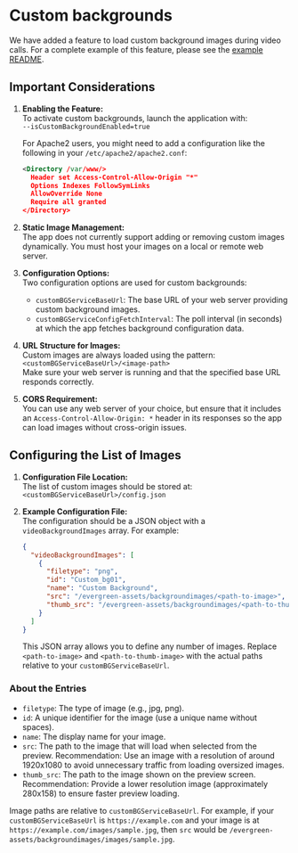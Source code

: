 # Custom backgrounds

We have added a feature to load custom background images during video calls. For
a complete example of this feature, please see the
[example README](example/README.md).

## Important Considerations

1. **Enabling the Feature:**  
   To activate custom backgrounds, launch the application with:  
   `--isCustomBackgroundEnabled=true`

   For Apache2 users, you might need to add a configuration like the following
   in your `/etc/apache2/apache2.conf`:

   ```xml
   <Directory /var/www/>
     Header set Access-Control-Allow-Origin "*"
     Options Indexes FollowSymLinks
     AllowOverride None
     Require all granted
   </Directory>
   ```

1. **Static Image Management:**  
   The app does not currently support adding or removing custom images
   dynamically. You must host your images on a local or remote web server.

1. **Configuration Options:**  
   Two configuration options are used for custom backgrounds:

   - `customBGServiceBaseUrl`: The base URL of your web server providing custom
     background images.
   - `customBGServiceConfigFetchInterval`: The poll interval (in seconds) at
     which the app fetches background configuration data.

1. **URL Structure for Images:**  
   Custom images are always loaded using the pattern:  
   `<customBGServiceBaseUrl>/<image-path>`  
   Make sure your web server is running and that the specified base URL responds
   correctly.

1. **CORS Requirement:**  
   You can use any web server of your choice, but ensure that it includes an
   `Access-Control-Allow-Origin: *` header in its responses so the app can load
   images without cross-origin issues.

## Configuring the List of Images

1. **Configuration File Location:**  
   The list of custom images should be stored at:  
   `<customBGServiceBaseUrl>/config.json`

1. **Example Configuration File:**  
   The configuration should be a JSON object with a `videoBackgroundImages`
   array. For example:

   ```json
   {
     "videoBackgroundImages": [
       {
         "filetype": "png",
         "id": "Custom_bg01",
         "name": "Custom Background",
         "src": "/evergreen-assets/backgroundimages/<path-to-image>",
         "thumb_src": "/evergreen-assets/backgroundimages/<path-to-thumb-image>"
       }
     ]
   }
   ```

   This JSON array allows you to define any number of images. Replace
   `<path-to-image>` and `<path-to-thumb-image>` with the actual paths relative
   to your `customBGServiceBaseUrl`.

### About the Entries

- `filetype`: The type of image (e.g., jpg, png).
- `id`: A unique identifier for the image (use a unique name without spaces).
- `name`: The display name for your image.
- `src`: The path to the image that will load when selected from the preview.
  Recommendation: Use an image with a resolution of around 1920x1080 to avoid
  unnecessary traffic from loading oversized images.
- `thumb_src`: The path to the image shown on the preview screen.
  Recommendation: Provide a lower resolution image (approximately 280x158) to
  ensure faster preview loading.

Image paths are relative to `customBGServiceBaseUrl`. For example, if your
`customBGServiceBaseUrl` is `https://example.com` and your image is at
`https://example.com/images/sample.jpg`, then `src` would be
`/evergreen-assets/backgroundimages/images/sample.jpg`.
